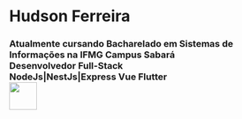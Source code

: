 <h1>Hudson Ferreira</h1> <h3>Atualmente cursando Bacharelado em Sistemas de Informações na IFMG Campus Sabará
<br>Desenvolvedor Full-Stack
<br>NodeJs|NestJs|Express Vue Flutter
<br>
<a href = https://www.linkedin.com/in/hudson-ferreira-1b6980169/>
<img src = "https://t.ctcdn.com.br/IwwDh-BajTE4ZwE4zuIcvz9Q2ZY=/i490027.jpeg" width="50" height="50">
</a>
